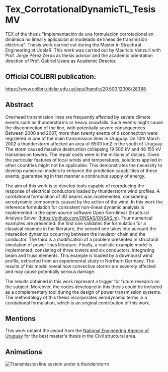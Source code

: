 # Tex_CorrotationalDynamicTL_TesisMV
TEX of the thesis "Implementación de una formulación corrotacional en dinámica no lineal y aplicación al modelado de líneas de transmisión eléctrica". Thesis work carried out during the Master in Structural Engineering at UdelaR. This work was carried out by Mauricio Vanzulli with Prof. Jorge Pérez Zerpa as thesis advisor and the academic orientation direction of Prof. Gabriel Usera as Academic Director.

## Official COLIBRI publication:
https://www.colibri.udelar.edu.uy/jspui/handle/20.500.12008/28388

## Abstract


Overhead transmission lines are frequently affected by severe climate events such as thunderstorms or heavy snowfalls. Such events might cause the disconnection of the line, with potentially severe consequences. Between 2000 and 2007, more than twenty events of disconnection were registered in one of the main transmission lines in Uruguay. On 10th March 2002 a thunderstorm affected an area of 6500 km2 in the south of Uruguay. The storm caused massive destruction collapsing 19 500 kV and 48 150 kV transmission towers. The repair costs were in the millions of dollars. Given the particular features of local winds and temperatures, solutions applied in other countries might not be applicable. This demonstrates the necessity to develop numerical models to enhance the prediction capabilities of these events, guaranteeing in that manner a continuous supply of energy.

The aim of this work is to develop tools capable of reproducing the response of electrical conductors loaded by  thunderstorm wind profiles. A corotational formulation of 3D beams was implemented, considering aerodynamic components caused by the action of the wind. In this work the reference formulation for consistent non-linear dynamic analysis is implemented in the open source software Open Non-linear Structural Analysis Solver (https://github.com/ONSAS/ONSAS.m). Four numerical examples are presented: the first one validates the formulation for a classical example in the literature, the second one takes into account the interaction dynamics occurring between the insulator chain and the conductor. The third is a modification of a problem presented in structural simulation of power lines literature.  Finally, a realistic example model is implemented, consisting of three towers and six conductors, integrating beam and truss elements. This example is loaded by a downburst wind profile,  extracted from an experimental study in Northern Germany. The results of this model reveal how convective storms are severely affected and may cause potentially serious damage.

The results obtained in this work represent a trigger for future research on the subject. Moreover, the codes developed in this thesis could be included as a complementary tool during the design of power transmission systems. The methodology of this thesis incorporates aerodynamic terms in a corotational formulation, which is an original contribution of this work.  

## Mentions
This work obtaint the award from the [National Engineering Agency of Uruguay](https://aniu.org.uy/es/noticias-y-novedades/ ) for the best master's thesis in the Civil structural area.

## Animations
![Transmission line system under a thunderstorm](https://user-images.githubusercontent.com/50339940/145678643-9c7545e1-50f0-4f03-bd8d-0b0856905d3f.gif
)


